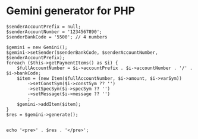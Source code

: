 # Gemini generator for PHP
	$senderAccountPrefix = null;
	$senderAccountNumber = '1234567890';
	$senderBankCode = '5500'; // 4 numbers

	$gemini = new Gemini();
	$gemini->setSender($senderBankCode, $senderAccountNumber, $senderAccountPrefix);
	foreach ($this->getPaymentItems() as $i) {
		$fullAccountNumber = $i->accountPrefix . $i->accountNumber . '/' . $i->bankCode;
		$item = (new Item($fullAccountNumber, $i->amount, $i->varSym))
			->setConstSym($i->constSym ?? '')
			->setSpecSym($i->specSym ?? '')
			->setMessage($i->message ?? '')
			;
		$gemini->addItem($item);
	}
	$res = $gemini->generate();


	echo '<pre>' . $res . '</pre>';
